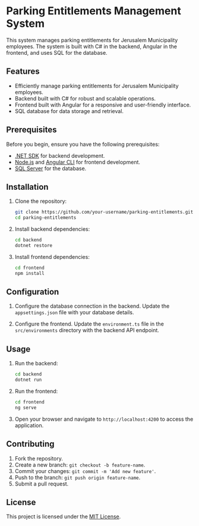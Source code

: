 # Parking Entitlements Management System

This system manages parking entitlements for Jerusalem Municipality employees. The system is built with C# in the backend, Angular in the frontend, and uses SQL for the database.

## Features

- Efficiently manage parking entitlements for Jerusalem Municipality employees.
- Backend built with C# for robust and scalable operations.
- Frontend built with Angular for a responsive and user-friendly interface.
- SQL database for data storage and retrieval.

## Prerequisites

Before you begin, ensure you have the following prerequisites:

- [.NET SDK](https://dotnet.microsoft.com/download) for backend development.
- [Node.js](https://nodejs.org/) and [Angular CLI](https://cli.angular.io/) for frontend development.
- [SQL Server](https://www.microsoft.com/en-us/sql-server/sql-server-downloads) for the database.

## Installation

1. Clone the repository:

    ```bash
    git clone https://github.com/your-username/parking-entitlements.git
    cd parking-entitlements
    ```

2. Install backend dependencies:

    ```bash
    cd backend
    dotnet restore
    ```

3. Install frontend dependencies:

    ```bash
    cd frontend
    npm install
    ```

## Configuration

1. Configure the database connection in the backend. Update the `appsettings.json` file with your database details.

2. Configure the frontend. Update the `environment.ts` file in the `src/environments` directory with the backend API endpoint.

## Usage

1. Run the backend:

    ```bash
    cd backend
    dotnet run
    ```

2. Run the frontend:

    ```bash
    cd frontend
    ng serve
    ```

3. Open your browser and navigate to `http://localhost:4200` to access the application.

## Contributing

1. Fork the repository.
2. Create a new branch: `git checkout -b feature-name`.
3. Commit your changes: `git commit -m 'Add new feature'`.
4. Push to the branch: `git push origin feature-name`.
5. Submit a pull request.

## License

This project is licensed under the [MIT License](LICENSE).
